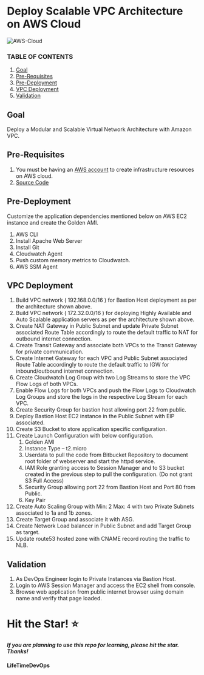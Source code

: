 # Deploy Scalable VPC Architecture on AWS Cloud

![AWS-Cloud](https://imgur.com/AXD50yl.png)

### TABLE OF CONTENTS
1. [Goal](https://github.com/NotHarshhaa/DevOps-Projects/blob/master/DevOps%20Project-02/Project-02.md#goal)
2. [Pre-Requisites](https://github.com/NotHarshhaa/DevOps-Projects/blob/master/DevOps%20Project-02/Project-02.md#pre-requisites)
3. [Pre-Deployment](https://github.com/NotHarshhaa/DevOps-Projects/blob/master/DevOps%20Project-02/Project-02.md#pre-deployment)
4. [VPC Deployment](https://github.com/NotHarshhaa/DevOps-Projects/blob/master/DevOps%20Project-02/Project-02.md#vpc-deployment)
5. [Validation](https://github.com/NotHarshhaa/DevOps-Projects/blob/master/DevOps%20Project-02/Project-02.md#validation)

## Goal
Deploy a Modular and Scalable Virtual Network Architecture with Amazon VPC.

## Pre-Requisites
1. You must be having an [AWS account](https://aws.amazon.com/) to create infrastructure resources on AWS cloud.
2. [Source Code](https://github.com/NotHarshhaa/DevOps-Projects/blob/master/DevOps%20Project-02/html-web-app)

## Pre-Deployment
Customize the application dependencies mentioned below on AWS EC2 instance and create the Golden AMI.

1. AWS CLI
2. Install Apache Web Server
3. Install Git
4. Cloudwatch Agent
5. Push custom memory metrics to Cloudwatch.
6. AWS SSM Agent

## VPC Deployment
1. Build VPC network ( 192.168.0.0/16 ) for Bastion Host deployment as per the architecture shown above.
2. Build VPC network ( 172.32.0.0/16 ) for deploying Highly Available and Auto Scalable application servers as per the architecture shown above.
3. Create NAT Gateway in Public Subnet and update Private Subnet associated Route Table accordingly to route the default traffic to NAT for outbound internet connection.
4. Create Transit Gateway and associate both VPCs to the Transit Gateway  for private communication.
5. Create Internet Gateway for each VPC and Public Subnet associated Route Table accordingly to route the default traffic to IGW for inbound/outbound internet connection.
6. Create Cloudwatch Log Group with two Log Streams to store the VPC Flow Logs of both VPCs.
7. Enable Flow Logs for both VPCs and push the Flow Logs to Cloudwatch Log Groups and store the logs in the respective Log Stream for each VPC.
8. Create Security Group for bastion host allowing port 22 from public.
9. Deploy Bastion Host EC2 instance in the Public Subnet with EIP associated.
10. Create S3 Bucket to store application specific configuration.
11. Create Launch Configuration with below configuration.
    1. Golden AMI
    2. Instance Type – t2.micro
    3. Userdata to pull the code from Bitbucket Repository  to document root folder of webserver and start the httpd service.
    4. IAM Role granting access to Session Manager and to S3 bucket created in the previous step to pull the configuration. (Do  not grant S3 Full Access)
    5. Security Group allowing port 22 from Bastion Host and Port 80 from Public.
    6. Key Pair
12. Create Auto Scaling Group with Min: 2 Max: 4 with two Private Subnets associated to 1a and 1b zones.
13. Create Target Group and associate it with ASG.
14. Create Network Load balancer in Public Subnet and add Target Group as target.
15. Update route53 hosted zone with CNAME record routing the traffic to NLB.

## Validation
1. As DevOps Engineer login to Private Instances via Bastion Host.
2. Login to AWS Session Manager and access the EC2 shell from console.
3. Browse web application from public internet browser using domain name and verify that page loaded.

# Hit the Star! ⭐
***If you are planning to use this repo for learning, please hit the star. Thanks!***

#### LifeTimeDevOps
